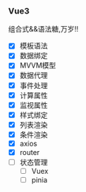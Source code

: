 ### Vue3

组合式&&语法糖,万岁!!



- [x] 模板语法
- [x] 数据绑定
- [x] MVVM模型
- [x] 数据代理
- [x] 事件处理
- [x] 计算属性
- [x] 监视属性
- [x] 样式绑定
- [x] 列表渲染
- [x] 条件渲染
- [x] axios
- [x] router
- [ ] 状态管理
	- [ ] Vuex
	- [ ] pinia
